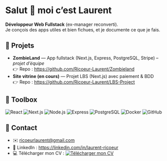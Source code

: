 # Salut 👋 moi c’est Laurent
**Développeur Web Fullstack** (ex-manager reconverti).  
Je conçois des apps utiles et bien fichues, et je documente ce que je fais.

## 🚀 Projets
- **ZombieLand** — App fullstack (Next.js, Express, PostgreSQL, Stripe) – *projet d’équipe*  
  👉 Repo : https://github.com/Ricoeur-Laurent/Zombieland
- **Site vitrine (en cours)** — Projet LBS (Next.js) avec paiement & BDD  
  👉 Repo : https://github.com/Ricoeur-Laurent/LBS-Project

## 🧰 Toolbox
![React](https://img.shields.io/badge/React-20232a?style=for-the-badge&logo=react&logoColor=61DAFB)
![Next.js](https://img.shields.io/badge/Next.js-000?style=for-the-badge&logo=nextdotjs)
![Node.js](https://img.shields.io/badge/Node.js-3c873a?style=for-the-badge&logo=nodedotjs&logoColor=fff)
![Express](https://img.shields.io/badge/Express-000?style=for-the-badge&logo=express&logoColor=fff)
![PostgreSQL](https://img.shields.io/badge/PostgreSQL-316192?style=for-the-badge&logo=postgresql&logoColor=fff)
![Docker](https://img.shields.io/badge/Docker-0db7ed?style=for-the-badge&logo=docker&logoColor=fff)
![GitHub](https://img.shields.io/badge/GitHub-181717?style=for-the-badge&logo=github)

## 👋 Contact
- ✉️  ricoeurlaurent@gmail.com  
- 💼  LinkedIn : https://linkedin.com/in/laurent-ricoeur  
- 💻  Télécharger mon CV : [![Télécharger mon CV](https://img.shields.io/badge/CV-PDF-orange)](https://raw.githubusercontent.com/Ricoeur-Laurent/Ricoeur-Laurent/main/Cv_Laurent_Ricoeur.pdf)

